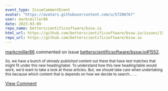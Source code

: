 ```yaml
---
event_type: IssueCommentEvent
avatar: "https://avatars.githubusercontent.com/u/5720676?"
user: markcmiller86
date: 2023-03-09
repo_name: betterscientificsoftware/bssw.io
html_url: https://github.com/betterscientificsoftware/bssw.io/issues/1552
repo_url: https://github.com/betterscientificsoftware/bssw.io
---
```


<a href='https://github.com/markcmiller86' target='_blank'>markcmiller86</a> commented on issue <a href='https://github.com/betterscientificsoftware/bssw.io/issues/1552' target='_blank'>betterscientificsoftware/bssw.io#1552</a>.

<small>So, we have a bunch of *already published* content out there that have text matches that might fit under this new heading/label. To understand how this new heading/lable would work, we'd want to take a look at those articles. But, we should take care when undertaking this because which content that is depends on how we decide to search......</small>

<a href='https://github.com/betterscientificsoftware/bssw.io/issues/1552' target='_blank'>View Comment</a>